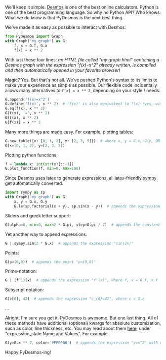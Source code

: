 We'll keep it simple. [Desmos](https://www.desmos.com/calculator) is one of the best online calculators.
Python is one of the best programming language. So why no Python API? Who knows.
What we do know is that PyDesmos is the next best thing.

We've made it as easy as possible to interact with Desmos:
```python
from PyDesmos import Graph
with Graph('my graph') as G:
    f, x = G.f, G.x
    f[x] = x ** 2
```
With just these four lines: _an HTML file called "my graph.html" containing a Desmos graph with the expression "f(x)=x^2" already written, is compiled and then automatically opened in your favorite browser!_

Magic? Yes. But that's not all. We've pushed Python's syntax to its limits to make your experience as simple as possible.
Our flexible code incidentally allows many alternatives to `f[x] = x ** 2`, depending on your style / needs:

```python
G.append('f(x)=x^2')
G.define('f(x)', x ** 2)  # 'f(x)' is also equivalent to f(x) (yes, without quotes)
G.eq(f(x), x ** 2)
G(f(x), '=', x ** 2)
G(f(x), x ** 2)
G[f(x)] = x ** 2
```

Many more things are made easy. For example, plotting tables:

```python
G.new_table({x: [0, 1, 2], y: [2, 3, 5]})  # where x, y = G.x, G.y, OR
G(x=[0, 1, 2], y=[2, 3, 5])
```

Plotting python functions:
```python
f = lambda x: int(str(x)[::-1])
G.plot_function(f, min=0, max=100)
```

Since Desmos uses latex to generate expressions, all latex-friendly [sympy](https://www.sympy.org/en/index.html) get automatically converted.
```python
import sympy as sp
with Graph('my graph') as G:
    x, y = G.x, G.y
    G.le(sp.factorial(x + y), sp.sin(x - y))  # appends the expression "(x+y)! <= sin(x-y)"
```
Sliders and greek letter support:
```python
G(alpha=0, min=0, max=2 * G.pi, step=G.pi / 2)  # appends the constant "α=0" with respective bounds
```
Yet another way to append expressions:
```python
G | sympy.sin(2 * G.x)  # appends the expression "sin(2x)"
```
Points:
```python
G(p=(0,0))  # appends the point "p=(0,0)"
```
Prime-notation:
```python
G | (f^1)(x)  # appends the expression "f'(x)", where f, x = G.f, x.f
```
Subscript notation:
```python
G(c[0], 42)  # appends the expression "c_{0}=42", where c = G.c
```
...

Alright, I'm sure you get it. PyDesmos is awesome. But one last thing. All of these methods have additional (optional) kwargs for absolute customization, such as color, line thickness, etc.
You may read about them [here](https://www.desmos.com/api/v1.7/docs/index.html#document-manipulating-expressions), under "expression_state Name and Values". For example,
```python
G(y=G.x ** 2, color='#FF0000')  # appends the expression "y=x^2" with color #FF0000.
```
Happy PyDesmos-ing!